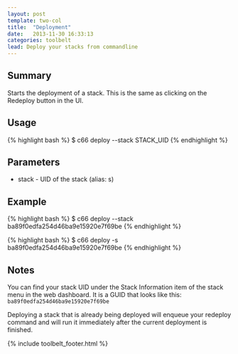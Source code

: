 ```yaml
---
layout: post
template: two-col
title:  "Deployment"
date:   2013-11-30 16:33:13
categories: toolbelt
lead: Deploy your stacks from commandline
---
```


## Summary
Starts the deployment of a stack. This is the same as clicking on the Redeploy button in the UI.

## Usage
{% highlight bash %}
$ c66 deploy --stack STACK_UID
{% endhighlight %}

## Parameters
* stack - UID of the stack (alias: s)

## Example
{% highlight bash %}
$ c66 deploy --stack ba89f0edfa254d46ba9e15920e7f69be
{% endhighlight %}

{% highlight bash %}
$ c66 deploy -s ba89f0edfa254d46ba9e15920e7f69be
{% endhighlight %}

## Notes
You can find your stack UID under the Stack Information item of the stack menu in the web dashboard. It is a GUID that looks like this: `ba89f0edfa254d46ba9e15920e7f69be`

Deploying a stack that is already being deployed will enqueue your redeploy command and will run it immediately after the current deployment is finished.

{% include toolbelt_footer.html %}